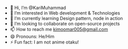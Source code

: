 - 👋 Hi, I’m @KariMuhammad
- 👀 I’m interested in Web development & Technologies
- 🌱 I’m currently learning Design pattern, node in action
- 💞️ I’m looking to collaborate on open-source projects
- 📫 How to reach me kimoomar005@gmail.com
- 😄 Pronouns: He/Him
- ⚡ Fun fact: I am not anime otaku!

<!---
KariMuhammad/KariMuhammad is a ✨ special ✨ repository because its `README.md` (this file) appears on your GitHub profile.
You can click the Preview link to take a look at your changes.
--->
